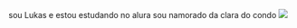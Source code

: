 sou Lukas e estou estudando no alura 
sou namorado da clara do condo 
![](https://media1.tenor.com/m/mtiOW6O-k8YAAAAd/shrek-shrek-rizz.gif)
